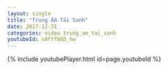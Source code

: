 ```yaml
---
layout: single
title: "Trung Ấm Tái Sanh"
date: 2017-12-31
categories: video trung_am_tai_sanh
youtubeId: s8fYfb6D_hw
---
```


{% include youtubePlayer.html id=page.youtubeId %}